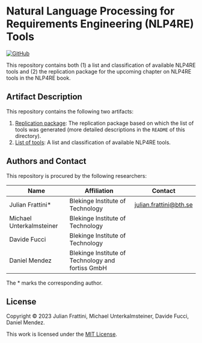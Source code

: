 # Natural Language Processing for Requirements Engineering (NLP4RE) Tools

[![GitHub](https://img.shields.io/github/license/JulianFrattini/nlp4re-tools)](./LICENSE)

This repository contains both (1) a list and classification of available NLP4RE tools and (2) the replication package for the upcoming chapter on NLP4RE tools in the NLP4RE book.

## Artifact Description

This repository contains the following two artifacts:

1. [Replication package](./replication/): The replication package based on which the list of tools was generated (more detailed descriptions in the `README` of this directory).
2. [List of tools](./tools/nlp4re-tools.md): A list and classification of available NLP4RE tools.

## Authors and Contact

This repository is procured by the following researchers:

| Name | Affiliation | Contact |
|---|---|---|
| Julian Frattini* | Blekinge Institute of Technology | julian.frattini@bth.se |
| Michael Unterkalmsteiner | Blekinge Institute of Technology | |
| Davide Fucci | Blekinge Institute of Technology | |
| Daniel Mendez | Blekinge Institute of Technology and fortiss GmbH | |

The * marks the corresponding author.

## License  

Copyright © 2023 Julian Frattini, Michael Unterkalmsteiner, Davide Fucci, Daniel Mendez.

This work is licensed under the [MIT License](./LICENSE).
